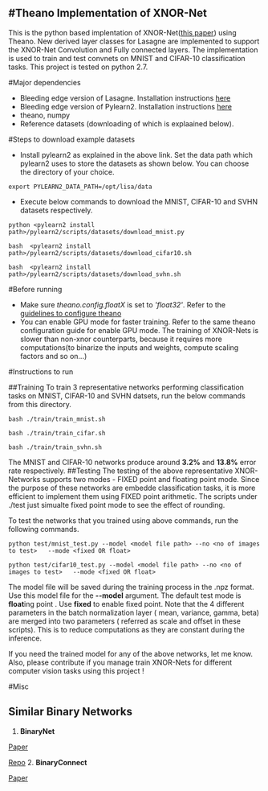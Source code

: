 #Theano Implementation of XNOR-Net
------------------------------------------
This is the python based implentation of XNOR-Net([this paper](http://arxiv.org/pdf/1603.05279v3.pdf)) using Theano. New derived layer classes for Lasagne are implemented to support the XNOR-Net Convolution and Fully connected layers. The implementation is used to train and test convnets on MNIST and CIFAR-10 classification tasks. This project is tested on python 2.7. 

#Major dependencies
- Bleeding edge version of Lasagne. Installation instructions [here](https://github.com/Lasagne/Lasagne#installation)
- Bleeding edge version of Pylearn2. Installation instructions [here](http://deeplearning.net/software/pylearn2/#download-and-installation)
- theano, numpy
- Reference datasets (downloading of which is explaained below).

#Steps to download example datasets
- Install pylearn2 as explained in the above link. Set the data path which pylearn2 uses to store the datasets as shown below. You can choose the directory of your choice.
```
export PYLEARN2_DATA_PATH=/opt/lisa/data
```
- Execute below commands to download the MNIST, CIFAR-10 and SVHN  datasets respectively.
```
python <pylearn2 install path>/pylearn2/scripts/datasets/download_mnist.py

bash  <pylearn2 install path>/pylearn2/scripts/datasets/download_cifar10.sh

bash  <pylearn2 install path>/pylearn2/scripts/datasets/download_svhn.sh
```

#Before running
- Make sure *theano.config.floatX* is set to *'float32'*. Refer to the [guidelines to configure theano](http://deeplearning.net/software/theano/library/config.html#environment-variables)
- You can enable GPU mode for faster training. Refer to the same theano configuration guide for enable GPU mode. The training of XNOR-Nets is slower than non-xnor counterparts, because it requires more computations(to binarize the inputs and weights, compute scaling factors and so on...)

#Instructions to run

##Training
To train 3 representative networks performing classification tasks on MNIST, CIFAR-10 and SVHN datsets, run the below commands from this directory.
```
bash ./train/train_mnist.sh

bash ./train/train_cifar.sh

bash ./train/train_svhn.sh
```

The MNIST and CIFAR-10 networks produce around **3.2%** and **13.8%** error rate respectively.
##Testing
The testing of the above representative XNOR-Networks supports two modes - FIXED point and floating point mode. Since the purpose of these networks are embedde classification tasks,  it is more efficient to implement them using FIXED point arithmetic. The scripts under ./test just simualte fixed point mode to see the effect of rounding.

To test the networks that you trained using above commands, run the following commands.
```
python test/mnist_test.py --model <model file path> --no <no of images to test>   --mode <fixed OR float>

python test/cifar10_test.py --model <model file path> --no <no of images to test>   --mode <fixed OR float>
```

The model file will be saved during the training process in the .npz format. Use this model file for the **--model** argument.
The default test mode is **float**ing point . Use **fixed** to enable fixed point.
Note that the 4 different parameters in the batch normalization layer ( mean, variance, gamma, beta) are merged into two parameters ( referred as scale and offset in these scripts). This is to reduce computations as they are constant during the inference.

If you need the trained model for any of the above networks, let me know. Also, please contribute if you manage train XNOR-Nets for different computer vision tasks using this project !

#Misc
## Similar Binary Networks
1. **BinaryNet**

  [Paper](http://arxiv.org/pdf/1602.02830v3.pdf)
  
  [Repo](https://github.com/MatthieuCourbariaux/BinaryNet)
2. **BinaryConnect** 

  [Paper](https://papers.nips.cc/paper/5647-binaryconnect-training-deep-neural-networks-with-binary-weights-during-propagations.pdf)
